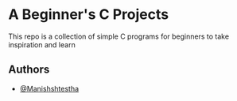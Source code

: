 
# A Beginner's C Projects

This repo is a collection of simple C programs for beginners to take inspiration and learn


## Authors

- [@Manishshtestha](https://github.com/Manishshtestha)


